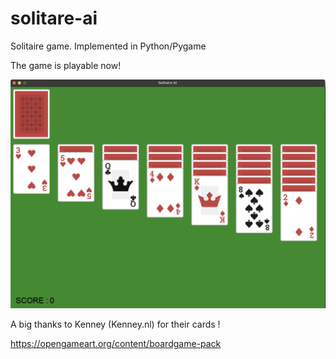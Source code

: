 # solitare-ai
Solitaire game. Implemented in Python/Pygame

The game is playable now!

![image info](images/image1.png)


A big thanks to Kenney (Kenney.nl) for their cards !

https://opengameart.org/content/boardgame-pack

